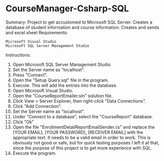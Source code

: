 # CourseManager-Csharp-SQL

Summary: Project to get accustomed to Microsoft SQL Server. Creates a database of student information and course information. 
Creates and sends and excel sheet 
Requirements:

    Microsoft Visual Studio
    Microsoft SQL Server Management Studio

Instructions:

1. Open Microsoft SQL Server Management Studio
2. Set the Server name as "localhost".
3. Press "Connect".
4. Open the "Setup Query.sql" file in the program.
5.  Execute. This will add the entries into the database.
6.  Open Microsoft Visual Studio.
7.  Open the "CourseReportEmailer.sln" solution file.
8.  Click View > Server Explorer, then right-click "Data Connections".
9.  Click "Add Connection".
10. Set the Server name as "localhost".
11. Under "Connect to a database", select the "CourseReport" database.
12. Click "Ok"
13. Open the file "EnrollmentDetailReportEmailSender.cs" and replace the [YOUR EMAIL], [YOUR PASSWORD], [RECEIVER EMAIL] with the appropriate text. It needs to be a valid email in order to work.
This is obviously not good or safe, but for quick testing purposes I left it at that, since the purpose of this project is to get more experience with SQL.
14. Execute the program.
